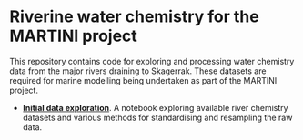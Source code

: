 # Riverine water chemistry for the MARTINI project

This repository contains code for exploring and processing water chemistry data from the major rivers draining to Skagerrak. These datasets are required for marine modelling being undertaken as part of the MARTINI project.

 * **[Initial data exploration](http://nbviewer.jupyter.org/github/JamesSample/martini/blob/master/notebooks/water_chem.ipynb)**. A notebook exploring available river chemistry datasets and various methods for standardising and resampling the raw data.
